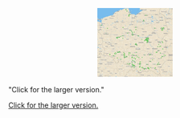 
<p align="middle">
 <a href="https://grupaeurocash.pl/html/mapa-zakupydlaseniora.html">
  <img src="https://github.com/jachuR/zip_codes/blob/master/images/mapa.jpg" width ="150" title="Click for the larger version." /></a> 
 <figcaption> "Click for the larger version." </figcaption>
</p>


<div id="images">
    <a href="https://grupaeurocash.pl/html/mapa-zakupydlaseniora.html>
        <img src="https://github.com/jachuR/zip_codes/blob/master/images/mapa.jpg" width="150px" height="100px">
        <div class="caption">Click for the larger version.</div>
    </a>
</div>
